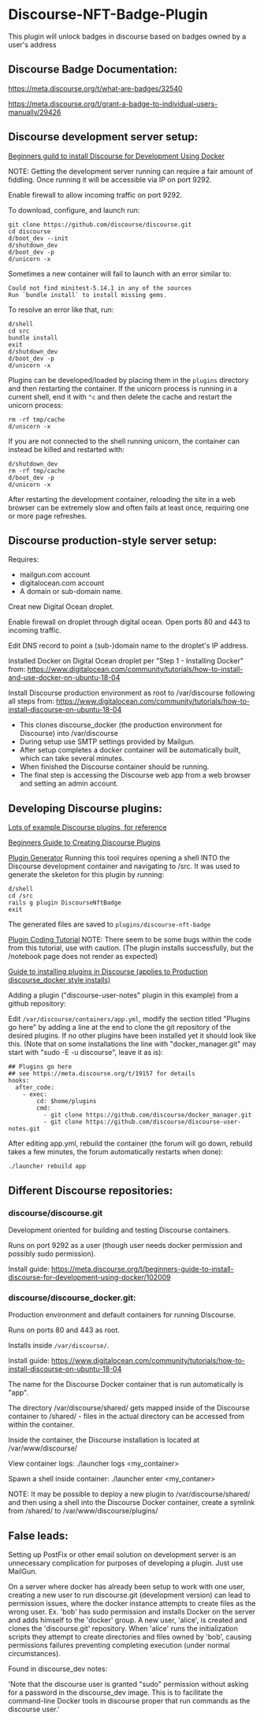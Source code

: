 # Discourse-NFT-Badge-Plugin
This plugin will unlock badges in discourse based on badges owned by a user's address

## Discourse Badge Documentation:

https://meta.discourse.org/t/what-are-badges/32540

https://meta.discourse.org/t/grant-a-badge-to-individual-users-manually/29426

## Discourse development server setup:

[Beginners guild to install Discourse for Development Using Docker](https://meta.discourse.org/t/beginners-guide-to-install-discourse-for-development-using-docker/102009)

NOTE: Getting the development server running can require a fair amount of fiddling.  Once running it will be accessible via IP on port 9292.

Enable firewall to allow incoming traffic on port 9292.

To download, configure, and launch run:

```
git clone https://github.com/discourse/discourse.git
cd discourse
d/boot_dev --init
d/shutdown_dev
d/boot_dev -p
d/unicorn -x
```

Sometimes a new container will fail to launch with an error similar to:

```
Could not find minitest-5.14.1 in any of the sources
Run `bundle install` to install missing gems.
```
To resolve an error like that, run:

```
d/shell
cd src
bundle install
exit
d/shutdown_dev
d/boot_dev -p
d/unicorn -x
```

Plugins can be developed/loaded by placing them in the `plugins` directory and then restarting the container.  If the unicorn process is running in a current shell, end it with `^c` and then delete the cache and restart the unicorn process:

```
rm -rf tmp/cache
d/unicorn -x
```

If you are not connected to the shell running unicorn, the container can instead be killed and restarted with:

```
d/shutdown_dev
rm -rf tmp/cache
d/boot_dev -p
d/unicorn -x
```

After restarting the development container, reloading the site in a web browser can be extremely slow and often fails at least once, requiring one or more page refreshes.

##  Discourse production-style server setup:

Requires:
- mailgun.com account
- digitalocean.com account
- A domain or sub-domain name.

Creat new Digital Ocean droplet.

Enable firewall on droplet through digital ocean.  Open ports 80 and 443 to incoming traffic.

Edit DNS record to point a (sub-)domain name to the droplet's IP address.

Installed Docker on Digital Ocean droplet per "Step 1 - Installing Docker" from:
https://www.digitalocean.com/community/tutorials/how-to-install-and-use-docker-on-ubuntu-18-04

Install Discourse production environment as root to /var/discourse following all steps from:
https://www.digitalocean.com/community/tutorials/how-to-install-discourse-on-ubuntu-18-04

- This clones discourse_docker (the production environment for Discourse) into /var/discourse
- During setup use SMTP settings provided by Mailgun.
- After setup completes a docker container will be automatically built, which can take several minutes.
- When finished the Discourse container should be running.
- The final step is accessing the Discourse web app from a web browser and setting an admin account.


## Developing Discourse plugins:

[Lots of example Discourse plugins, for reference](https://github.com/discourse/all-the-plugins/tree/master/plugins)

[Beginners Guide to Creating Discourse Plugins](https://meta.discourse.org/t/beginners-guide-to-creating-discourse-plugins-part-1/30515)

[Plugin Generator](https://meta.discourse.org/t/rails-plugin-generator/95907)
Running this tool requires opening a shell INTO the Discourse development container and navigating to /src. It was used to generate the skeleton for this plugin by running:

```
d/shell
cd /src
rails g plugin DiscourseNftBadge
exit
```

The generated files are saved to `plugins/discourse-nft-badge` 

[Plugin Coding Tutorial](https://kleinfreund.de/how-to-create-a-discourse-plugin/)
NOTE: There seem to be some bugs within the code from this tutorial, use with caution. (The plugin installs successfully, but the /notebook page does not render as expected)

[Guide to installing plugins in Discourse (applies to Production discourse_docker style installs)](https://meta.discourse.org/t/install-plugins-in-discourse/19157/215)

Adding a plugin ("discourse-user-notes" plugin in this example) from a github repository:

Edit `/var/discourse/containers/app.yml`, modify the section titled "Plugins go here" by adding a line at the end to clone the git repository of the desired plugins.  If no other plugins have been installed yet it should look like this. (Note that on some installations the line with "docker_manager.git" may start with "sudo -E -u discourse", leave it as is):

```
## Plugins go here
## see https://meta.discourse.org/t/19157 for details
hooks:
  after_code:
    - exec:
        cd: $home/plugins
        cmd:
          - git clone https://github.com/discourse/docker_manager.git
          - git clone https://github.com/discourse/discourse-user-notes.git
```

After editing app.yml, rebuild the container (the forum will go down, rebuild takes a few minutes, the forum automatically restarts when done):

`./launcher rebuild app`


## Different Discourse repositories:

### discourse/discourse.git
Development oriented for building and testing Discourse containers.

Runs on port 9292 as a user (though user needs docker permission and possibly sudo permission).

Install guide: https://meta.discourse.org/t/beginners-guide-to-install-discourse-for-development-using-docker/102009

### discourse/discourse_docker.git:
Production environment and default containers for running Discourse.

Runs on ports 80 and 443 as root.

Installs inside `/var/discourse/`.

Install guide: https://www.digitalocean.com/community/tutorials/how-to-install-discourse-on-ubuntu-18-04

The name for the Discourse Docker container that is run automatically is "app".

The directory /var/discourse/shared/ gets mapped inside of the Discourse container to /shared/ - files in the actual directory can be accessed from within the container.

Inside the container, the Discourse installation is located at /var/www/discourse/

View container logs:
    ./launcher logs <my_container>

Spawn a shell inside container:
    ./launcher enter <my_contaner>


NOTE: It may be possible to deploy a new plugin to /var/discourse/shared/ and then using a shell into the Discourse Docker container, create a symlink from /shared/<PLUGIN> to /var/www/discourse/plugins/<PLUGIN>


## False leads:

Setting up PostFix or other email solution on development server is an unnecessary complication for purposes of developing a plugin. Just use MailGun.

On a server where docker has already been setup to work with one user, creating a new user to run discourse.git (development version) can lead to permission issues, where the docker instance attempts to create files as the wrong user. Ex. 'bob' has sudo permission and installs Docker on the server and adds himself to the 'docker' group. A new user, 'alice', is created and clones the 'discourse.git' repository.  When 'alice' runs the initialization scripts they attempt to create directories and files owned by 'bob', causing permissions failures preventing completing execution (under normal circumstances).

Found in discourse_dev notes:

'Note that the discourse user is granted "sudo" permission without asking for a password in the discourse_dev image.  This is to facilitate the command-line Docker tools in discourse proper that run commands as the discourse user.'

